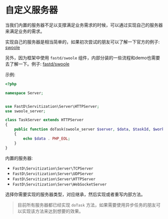 # 自定义服务器

当我们内置的服务器不足以支撑满足业务需求的时候，可以通过实现自己的服务器来满足业务的需求。

实现自己的服务器是相当简单的，如果初次尝试的朋友可以了解一下官方的例子: [swoole](http://www.swoole.com/)

另外，因为框架中使用 `fastd/swoole` 组件，内部分装的一些流程和demo也需要去了解一下。例子: [fastd/swoole](https://github.com/JanHuang/swoole)

示例:

```php
<?php

namespace Server;


use FastD\Servitization\Server\HTTPServer;
use swoole_server;

class TaskServer extends HTTPServer
{
    public function doTask(swoole_server $server, $data, $taskId, $workerId)
    {
        echo $data . PHP_EOL;
    }
}
```

内置的服务器:

* `FastD\Servitization\Server\TCPServer`
* `FastD\Servitization\Server\UDPServer`
* `FastD\Servitization\Server\HTTPServer`
* `FastD\Servitization\Server\WebSocketServer`

选择你需要实现的服务器类型，对应继承，然后实现或者重写内部方法。

> 目前所有服务器都已经实现 `doTask` 方法，如果需要使用异步任务的朋友可以实现该方法来达到想要的效果。

